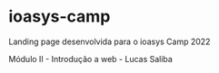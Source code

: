 # ioasys-camp

Landing page desenvolvida para o ioasys Camp 2022

Módulo II - Introdução a web - Lucas Saliba 

